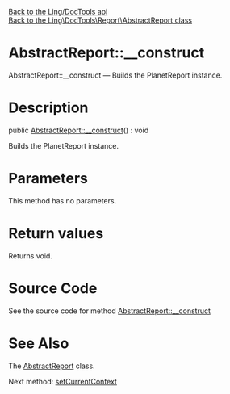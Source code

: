 [Back to the Ling/DocTools api](https://github.com/lingtalfi/DocTools/blob/master/doc/api/Ling/DocTools.md)<br>
[Back to the Ling\DocTools\Report\AbstractReport class](https://github.com/lingtalfi/DocTools/blob/master/doc/api/Ling/DocTools/Report/AbstractReport.md)


AbstractReport::__construct
================



AbstractReport::__construct — Builds the PlanetReport instance.




Description
================


public [AbstractReport::__construct](https://github.com/lingtalfi/DocTools/blob/master/doc/api/Ling/DocTools/Report/AbstractReport/__construct.md)() : void




Builds the PlanetReport instance.




Parameters
================

This method has no parameters.


Return values
================

Returns void.








Source Code
===========
See the source code for method [AbstractReport::__construct](https://github.com/lingtalfi/DocTools/blob/master/Report/AbstractReport.php#L269-L301)


See Also
================

The [AbstractReport](https://github.com/lingtalfi/DocTools/blob/master/doc/api/Ling/DocTools/Report/AbstractReport.md) class.

Next method: [setCurrentContext](https://github.com/lingtalfi/DocTools/blob/master/doc/api/Ling/DocTools/Report/AbstractReport/setCurrentContext.md)<br>

